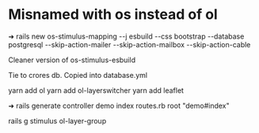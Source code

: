 # Misnamed with os instead of ol

➜ rails new os-stimulus-mapping --j esbuild --css bootstrap --database postgresql --skip-action-mailer --skip-action-mailbox --skip-action-cable

Cleaner version of os-stimulus-esbuild

Tie to crores db. Copied into database.yml

yarn add ol
yarn add ol-layerswitcher
yarn add leaflet

➜ rails generate controller demo index
routes.rb root "demo#index"

rails g stimulus ol-layer-group